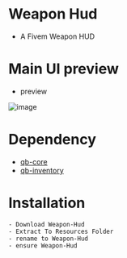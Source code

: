 # Weapon Hud
- A Fivem Weapon HUD  

# Main UI preview
- preview

![image](https://i.imgur.com/IPb1O2u.png)

# Dependency
- [qb-core](https://github.com/qbcore-framework/qb-core)
- [qb-inventory](https://github.com/qbcore-framework/qb-inventory)
# Installation
```
- Download Weapon-Hud
- Extract To Resources Folder
- rename to Weapon-Hud
- ensure Weapon-Hud
```
